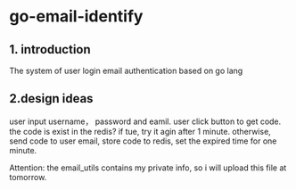 # go-email-identify
## 1. introduction
The system of user login email authentication based on go lang

## 2.design ideas
user input username， password and eamil.
user click button to get code. the code is exist in the redis? if tue, try it agin after 1 minute.
otherwise, send code to user email, store code to redis, set the expired time for one minute.

Attention: the email_utils contains my private info, so i will upload this file at tomorrow.
